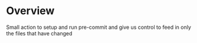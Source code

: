 # Overview

Small action to setup and run pre-commit and give us control to feed in only the files that have changed

